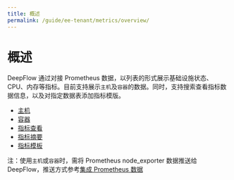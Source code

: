```yaml
---
title: 概述
permalink: /guide/ee-tenant/metrics/overview/
---
```


# 概述

DeepFlow 通过对接 Prometheus 数据，以列表的形式展示基础设施状态、CPU、内存等指标。目前支持展示`主机`及`容器`的数据。同时，支持搜索查看指标数据信息，以及对指定数据表添加指标模版。

* [主机](./host/)
* [容器](./container/)
* [指标查看](./metrics-viewing/)
* [指标摘要](./metrics-summary/) 
* [指标模板](./metrics-template/)

注：使用`主机`或`容器`时，需将 Prometheus node_exporter 数据推送给 DeepFlow，推送方式参考[集成 Prometheus 数据](../../integration/input/metrics/prometheus/)
